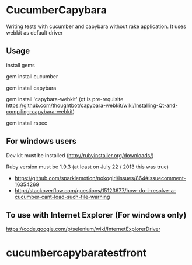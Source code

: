 CucumberCapybara
================

Writing tests with cucumber and capybara without rake application.
It uses webkit as default driver

Usage
-----

install gems

gem install cucumber

gem install capybara

gem install 'capybara-webkit' (qt is pre-requisite https://github.com/thoughtbot/capybara-webkit/wiki/Installing-Qt-and-compiling-capybara-webkit)

gem install rspec


For windows users
------------------

Dev kit must be installed (http://rubyinstaller.org/downloads/)

Ruby version must be 1.9.3 (at least on July 22 / 2013 this was true)
- https://github.com/sparklemotion/nokogiri/issues/864#issuecomment-16354269
- http://stackoverflow.com/questions/15123677/how-do-i-resolve-a-cucumber-cant-load-such-file-warning

To use with Internet Explorer (For windows only)
-----------------------------
https://code.google.com/p/selenium/wiki/InternetExplorerDriver
# cucumbercapybaratestfront

